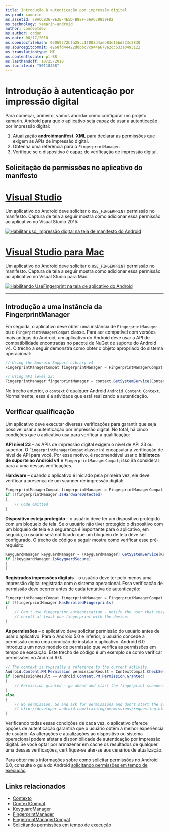 ```yaml
---
title: Introdução à autenticação por impressão digital
ms.prod: xamarin
ms.assetid: 7BACCB36-8E3E-4E5D-B8EF-56A639839FD2
ms.technology: xamarin-android
author: conceptdev
ms.author: crdun
ms.date: 08/17/2018
ms.openlocfilehash: 05069272bfa25cc1f003d4aeb83e15bd223c2830
ms.sourcegitcommit: e268fd44422d0bbc7c944a678e2cc633a0493122
ms.translationtype: MT
ms.contentlocale: pt-BR
ms.lasthandoff: 10/25/2018
ms.locfileid: "50118468"
---
```

# <a name="getting-started-with-fingerprint-authentication"></a>Introdução à autenticação por impressão digital

Para começar, primeiro, vamos abordar como configurar um projeto xamarin. Android para que o aplicativo seja capaz de usar a autenticação por impressão digital:

1. Atualização **androidmanifest. XML** para declarar as permissões que exigem as APIs de impressão digital.
2. Obtenha uma referência para o `FingerprintManager`.
3. Verifique se o dispositivo é capaz de verificação de impressão digital.

## <a name="requesting-permissions-in-the-application-manifest"></a>Solicitação de permissões no aplicativo do manifesto

# <a name="visual-studiotabwindows"></a>[Visual Studio](#tab/windows)

Um aplicativo do Android deve solicitar o `USE_FINGERPRINT` permissão no manifesto. Captura de tela a seguir mostra como adicionar essa permissão ao aplicativo no Visual Studio 2015:

[![Habilitar uso\_impressão digital na tela de manifesto do Android](get-started-images/fingerprint-01-vs.png)](get-started-images/fingerprint-01-vs.png#lightbox) 

# <a name="visual-studio-for-mactabmacos"></a>[Visual Studio para Mac](#tab/macos)

Um aplicativo do Android deve solicitar o `USE_FINGERPRINT` permissão no manifesto. Captura de tela a seguir mostra como adicionar essa permissão ao aplicativo no Visual Studio para Mac:

[![Habilitando UseFingerprint na tela de aplicativo do Android](get-started-images/fingerprint-01-xs.png)](get-started-images/fingerprint-01-xs.png#lightbox) 

-----

## <a name="getting-an-instance-of-the-fingerprintmanager"></a>Introdução a uma instância da FingerprintManager

Em seguida, o aplicativo deve obter uma instância de `FingerprintManager` ou o `FingerprintManagerCompat` classe. Para ser compatível com versões mais antigas do Android, um aplicativo do Android deve usar a API de compatibilidade encontradas no pacote de NuGet de suporte do Android v4. O trecho a seguir demonstra como obter o objeto apropriado do sistema operacional: 

```csharp
// Using the Android Support Library v4
FingerprintManagerCompat fingerprintManager = FingerprintManagerCompat.From(context);

// Using API level 23:
FingerprintManager fingerprintManager = context.GetSystemService(Context.FingerprintService) as FingerprintManager;
```  

No trecho anterior, o `context` é qualquer Android `Android.Content.Context`. Normalmente, essa é a atividade que está realizando a autenticação.

## <a name="checking-for-eligibility"></a>Verificar qualificação

Um aplicativo deve executar diversas verificações para garantir que seja possível usar a autenticação por impressão digital. No total, há cinco condições que o aplicativo usa para verificar a qualificação:  

**API nível 23** &ndash; as APIs de impressão digital exigem o nível de API 23 ou superior. O `FingerprintManagerCompat` classe irá encapsular a verificação de nível de API para você. Por esse motivo, é recomendável usar o **biblioteca de suporte ao Android v4** e `FingerprintManagerCompat`; isso irá considerar para a uma dessas verificações.

**Hardware** &ndash; quando o aplicativo é iniciado pela primeira vez, ele deve verificar a presença de um scanner de impressão digital:

```csharp
FingerprintManagerCompat fingerprintManager = FingerprintManagerCompat.From(context);
if (!fingerprintManager.IsHardwareDetected)
{
    // Code omitted
}
```

**Dispositivo esteja protegido** &ndash; o usuário deve ter um dispositivo protegido com um bloqueio de tela. Se o usuário não tiver protegido o dispositivo com um bloqueio de tela e a segurança é importante para o aplicativo, em seguida, o usuário será notificado que um bloqueio de tela deve ser configurado. O trecho de código a seguir mostra como verificar esse pré-requisito:

```csharp
KeyguardManager keyguardManager = (KeyguardManager) GetSystemService(KeyguardService);
if (!keyguardManager.IsKeyguardSecure)
{
}
```

**Registrados impressões digitais** &ndash; o usuário deve ter pelo menos uma impressão digital registrada com o sistema operacional. Essa verificação de permissão deve ocorrer antes de cada tentativa de autenticação:

```csharp
FingerprintManagerCompat fingerprintManager = FingerprintManagerCompat.From(context);
if (!fingerprintManager.HasEnrolledFingerprints)
{
    // Can't use fingerprint authentication - notify the user that they need to
    // enroll at least one fingerprint with the device.
}
```

**As permissões** &ndash; o aplicativo deve solicitar permissão do usuário antes de usar o aplicativo. Para o Android 5.0 e inferior, o usuário concede a permissão como uma condição de instalar o aplicativo. Android 6.0 introduziu um novo modelo de permissão que verifica as permissões em tempo de execução. Este trecho de código é um exemplo de como verificar permissões no Android 6.0:

```csharp
// The context is typically a reference to the current activity.
Android.Content.PM.Permission permissionResult = ContextCompat.CheckSelfPermission(context, Manifest.Permission.UseFingerprint);
if (permissionResult == Android.Content.PM.Permission.Granted)
{
    // Permission granted - go ahead and start the fingerprint scanner.
}
else
{
    // No permission. Go and ask for permissions and don't start the scanner. See
    // http://developer.android.com/training/permissions/requesting.html
}
```

Verificando todas essas condições de cada vez, o aplicativo oferece opções de autenticação garantirá que o usuário obtém a melhor experiência de usuário. As alterações e atualizações ao dispositivo ou sistema operacional podem afetar a disponibilidade de autenticação por impressão digital. Se você optar por armazenar em cache os resultados de qualquer uma dessas verificações, certifique-se ater-se aos cenários de atualização.

Para obter mais informações sobre como solicitar permissões no Android 6.0, consulte o guia do Android [solicitando permissões em tempo de execução](http://developer.android.com/training/permissions/requesting.html).

## <a name="related-links"></a>Links relacionados

- [Contexto](https://developer.xamarin.com/api/type/Android.Content.Context/)
- [ContextCompat](https://developer.xamarin.com/api/type/Android.Support.V4.Content.ContextCompat/)
- [KeyguardManager](https://developer.xamarin.com/api/type/Android.App.KeyguardManager/)
- [FingerprintManager](http://developer.android.com/reference/android/hardware/fingerprint/FingerprintManager.html)
- [FingerprintManagerCompat](http://developer.android.com/reference/android/support/v4/hardware/fingerprint/FingerprintManagerCompat.html)
- [Solicitando permissões em tempo de execução](http://developer.android.com/training/permissions/requesting.html)
